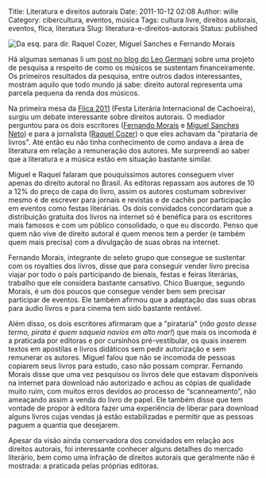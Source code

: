 Title: Literatura e direitos autorais
Date: 2011-10-12 02:08
Author: wille
Category: cibercultura, eventos, música
Tags: cultura livre, direitos autorais, eventos, flica, literatura
Slug: literatura-e-direitos-autorais
Status: published

![Da esq. para dir. Raquel Cozer, Miguel Sanches e Fernando
Morais](http://images.wille.blog.br/flica-1.jpg "Mesa de abertura da Flica 2011")

Há algumas semanas li um [post no blog do Leo
Germani](http://leogermani.com.br/2011/08/31/do-que-vive-o-musico-afinal/)
sobre uma projeto de pesquisa a respeito de como os músicos se sustentam
financeiramente. Os primeiros resultados da pesquisa, entre outros dados
interessantes, mostram aquilo que todo mundo já sabe: direito autoral
representa uma parcela pequena da renda dos músicos.

Na primeira mesa da [Flica 2011](http://www.flica2011.com.br) (Festa
Literária Internacional de Cachoeira), surgiu um debate interessante
sobre direitos autorais. O mediador perguntou para os dois escritores
([Fernando Morais](http://www.fernandomorais.com.br/) e [Miguel Sanches
Neto](http://www.herdandoumabiblioteca.blogspot.com/)) e para a
jornalista ([Raquel
Cozer](http://abibliotecaderaquel.folha.blog.uol.com.br/)) o que eles
achavam da "pirataria de livros". Até então eu não tinha conhecimento de
como andava a área de literatura em relação a remuneração dos autores.
Me surpreendi ao saber que a literatura e a música estão em situação
bastante similar.

Miguel e Raquel falaram que pouquíssimos autores conseguem viver apenas
do direito autoral no Brasil. As editoras repassam aos autores de 10 a
12% do preço de capa do livro, assim os autores costumam sobreviver
mesmo é de escrever para jornais e revistas e de cachês por participação
em eventos como festas literárias. Os dois convidados concordaram que a
distribuição gratuita dos livros na internet só é benéfica para os
escritores mais famosos e com um público consolidado, o que eu discordo.
Penso que quem não vive de direito autoral é quem menos tem a perder (e
também quem mais precisa) com a divulgação de suas obras na internet.

Fernando Morais, integrante do seleto grupo que consegue se sustentar
com os royalties dos livros, disse que para conseguir vender livro
precisa viajar por todo o país participando de bienais, festas e feiras
literárias, trabalho que ele considera bastante cansativo. Chico
Buarque, segundo Morais, é um dos poucos que consegue vender bem sem
precisar participar de eventos. Ele também afirmou que a adaptação das
suas obras para áudio livros e para cinema tem sido bastante rentável.

Além disso, os dois escritores afirmaram que a "pirataria" (*não gosto
desse termo, pirata é quem saqueia navios em alto mar!*) que mais os
incomoda é a praticada por editoras e por cursinhos pré-vestibular, os
quais inserem textos em apostilas e livros didáticos sem pedir
autorização e sem remunerar os autores. Miguel falou que não se incomoda
de pessoas copiarem seus livros para estudo, caso não possam comprar.
Fernando Morais disse que uma vez pesquisou os livros dele que estavam
disponíveis na internet para download não autorizado e achou as cópias
de qualidade muito ruim, com muitos erros devidos ao processo de
“scanneamento”, não ameaçando assim a venda do livro de papel. Ele
também disse que tem vontade de propor à editora fazer uma experiência
de liberar para download alguns livros cujas vendas já estão
estabilizadas e permitir que as pessoas paguem a quantia que desejarem.

Apesar da visão ainda conservadora dos convidados em relação aos
direitos autorais, foi interessante conhecer alguns detalhes do mercado
literário, bem como uma infração de direitos autorais que geralmente não
é mostrada: a praticada pelas próprias editoras.
